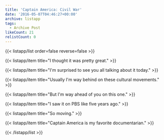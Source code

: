 ```yaml
---
title: 'Captain America: Civil War'
date: '2016-05-07T04:46:27+00:00'
archive: listapp
tags: 
  - Archive Post
likeCount: 21
relistCount: 0
---
```



{{< listapp/list order=false reverse=false >}}

   {{< listapp/item title="I thought it was pretty great." >}}

   {{< listapp/item title="I'm surprised to see you all talking about it today." >}}

   {{< listapp/item title="Usually I'm way behind on these cultural movements." >}}

   {{< listapp/item title="But I'm way ahead of you on this one." >}}

   {{< listapp/item title="I saw it on PBS like five years ago." >}}

   {{< listapp/item title="So moving." >}}

   {{< listapp/item title="Captain America is my favorite documentarian." >}}

{{< /listapp/list >}}
